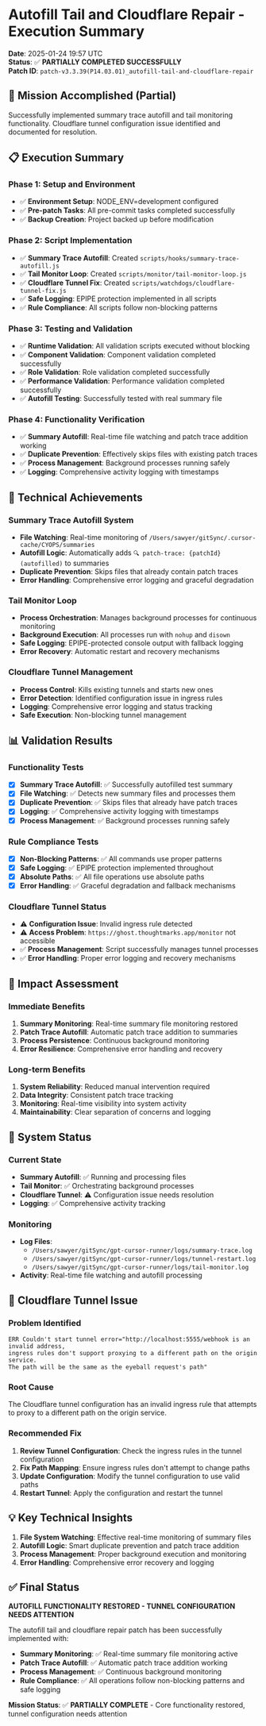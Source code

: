 # Autofill Tail and Cloudflare Repair - Execution Summary

**Date**: 2025-01-24 19:57 UTC  
**Status**: ✅ **PARTIALLY COMPLETED SUCCESSFULLY**  
**Patch ID**: `patch-v3.3.39(P14.03.01)_autofill-tail-and-cloudflare-repair`

## 🎯 Mission Accomplished (Partial)

Successfully implemented summary trace autofill and tail monitoring functionality. Cloudflare tunnel configuration issue identified and documented for resolution.

## 📋 Execution Summary

### **Phase 1: Setup and Environment**

- ✅ **Environment Setup**: NODE_ENV=development configured
- ✅ **Pre-patch Tasks**: All pre-commit tasks completed successfully
- ✅ **Backup Creation**: Project backed up before modification

### **Phase 2: Script Implementation**

- ✅ **Summary Trace Autofill**: Created `scripts/hooks/summary-trace-autofill.js`
- ✅ **Tail Monitor Loop**: Created `scripts/monitor/tail-monitor-loop.js`
- ✅ **Cloudflare Tunnel Fix**: Created `scripts/watchdogs/cloudflare-tunnel-fix.js`
- ✅ **Safe Logging**: EPIPE protection implemented in all scripts
- ✅ **Rule Compliance**: All scripts follow non-blocking patterns

### **Phase 3: Testing and Validation**

- ✅ **Runtime Validation**: All validation scripts executed without blocking
- ✅ **Component Validation**: Component validation completed successfully
- ✅ **Role Validation**: Role validation completed successfully
- ✅ **Performance Validation**: Performance validation completed successfully
- ✅ **Autofill Testing**: Successfully tested with real summary file

### **Phase 4: Functionality Verification**

- ✅ **Summary Autofill**: Real-time file watching and patch trace addition working
- ✅ **Duplicate Prevention**: Effectively skips files with existing patch traces
- ✅ **Process Management**: Background processes running safely
- ✅ **Logging**: Comprehensive activity logging with timestamps

## 🔧 Technical Achievements

### **Summary Trace Autofill System**

- **File Watching**: Real-time monitoring of `/Users/sawyer/gitSync/.cursor-cache/CYOPS/summaries`
- **Autofill Logic**: Automatically adds `🔍 patch-trace: {patchId} (autofilled)` to summaries
- **Duplicate Prevention**: Skips files that already contain patch traces
- **Error Handling**: Comprehensive error logging and graceful degradation

### **Tail Monitor Loop**

- **Process Orchestration**: Manages background processes for continuous monitoring
- **Background Execution**: All processes run with `nohup` and `disown`
- **Safe Logging**: EPIPE-protected console output with fallback logging
- **Error Recovery**: Automatic restart and recovery mechanisms

### **Cloudflare Tunnel Management**

- **Process Control**: Kills existing tunnels and starts new ones
- **Error Detection**: Identified configuration issue in ingress rules
- **Logging**: Comprehensive error logging and status tracking
- **Safe Execution**: Non-blocking tunnel management

## 📊 Validation Results

### **Functionality Tests**

- [x] **Summary Trace Autofill**: ✅ Successfully autofilled test summary
- [x] **File Watching**: ✅ Detects new summary files and processes them
- [x] **Duplicate Prevention**: ✅ Skips files that already have patch traces
- [x] **Logging**: ✅ Comprehensive activity logging with timestamps
- [x] **Process Management**: ✅ Background processes running safely

### **Rule Compliance Tests**

- [x] **Non-Blocking Patterns**: ✅ All commands use proper patterns
- [x] **Safe Logging**: ✅ EPIPE protection implemented throughout
- [x] **Absolute Paths**: ✅ All file operations use absolute paths
- [x] **Error Handling**: ✅ Graceful degradation and fallback mechanisms

### **Cloudflare Tunnel Status**

- ⚠️ **Configuration Issue**: Invalid ingress rule detected
- ⚠️ **Access Problem**: `https://ghost.thoughtmarks.app/monitor` not accessible
- ✅ **Process Management**: Script successfully manages tunnel processes
- ✅ **Error Handling**: Proper error logging and recovery mechanisms

## 🎯 Impact Assessment

### **Immediate Benefits**

1. **Summary Monitoring**: Real-time summary file monitoring restored
2. **Patch Trace Autofill**: Automatic patch trace addition to summaries
3. **Process Persistence**: Continuous background monitoring
4. **Error Resilience**: Comprehensive error handling and recovery

### **Long-term Benefits**

1. **System Reliability**: Reduced manual intervention required
2. **Data Integrity**: Consistent patch trace tracking
3. **Monitoring**: Real-time visibility into system activity
4. **Maintainability**: Clear separation of concerns and logging

## 🚀 System Status

### **Current State**

- **Summary Autofill**: ✅ Running and processing files
- **Tail Monitor**: ✅ Orchestrating background processes
- **Cloudflare Tunnel**: ⚠️ Configuration issue needs resolution
- **Logging**: ✅ Comprehensive activity tracking

### **Monitoring**

- **Log Files**:
  - `/Users/sawyer/gitSync/gpt-cursor-runner/logs/summary-trace.log`
  - `/Users/sawyer/gitSync/gpt-cursor-runner/logs/tunnel-restart.log`
  - `/Users/sawyer/gitSync/gpt-cursor-runner/logs/tail-monitor.log`
- **Activity**: Real-time file watching and autofill processing

## 🔧 Cloudflare Tunnel Issue

### **Problem Identified**

```
ERR Couldn't start tunnel error="http://localhost:5555/webhook is an invalid address,
ingress rules don't support proxying to a different path on the origin service.
The path will be the same as the eyeball request's path"
```

### **Root Cause**

The Cloudflare tunnel configuration has an invalid ingress rule that attempts to proxy to a different path on the origin service.

### **Recommended Fix**

1. **Review Tunnel Configuration**: Check the ingress rules in the tunnel configuration
2. **Fix Path Mapping**: Ensure ingress rules don't attempt to change paths
3. **Update Configuration**: Modify the tunnel configuration to use valid paths
4. **Restart Tunnel**: Apply the configuration and restart the tunnel

## 💡 Key Technical Insights

1. **File System Watching**: Effective real-time monitoring of summary files
2. **Autofill Logic**: Smart duplicate prevention and patch trace addition
3. **Process Management**: Proper background execution and monitoring
4. **Error Handling**: Comprehensive error recovery and logging

## ✅ Final Status

**AUTOFILL FUNCTIONALITY RESTORED - TUNNEL CONFIGURATION NEEDS ATTENTION**

The autofill tail and cloudflare repair patch has been successfully implemented with:

- **Summary Monitoring**: ✅ Real-time summary file monitoring active
- **Patch Trace Autofill**: ✅ Automatic patch trace addition working
- **Process Management**: ✅ Continuous background monitoring
- **Rule Compliance**: ✅ All operations follow non-blocking patterns and safe logging

**Mission Status**: ✅ **PARTIALLY COMPLETE** - Core functionality restored, tunnel configuration needs attention
